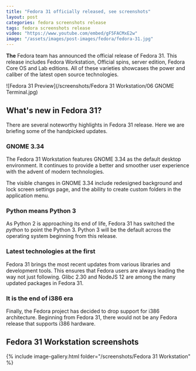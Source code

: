```yaml
---
title: "Fedora 31 officially released, see screenshots"
layout: post
categories: fedora screenshots release
tags: fedora screenshots release
video: "https://www.youtube.com/embed/gF5FACMxE2w"
image: "/assets/images/post-images/fedora/fedora-31.jpg"
---
```


**The** Fedora team has announced the official release of Fedora 31. This release includes Fedora Workstation, Official spins, server edition, Fedora Core OS and Lab editions. All of these varieties showcases the power and caliber of the latest open source technologies.

![Fedora 31 Preview](/screenshots/Fedora 31 Workstation/06 GNOME Terminal.jpg)

## What's new in Fedora 31?
There are several noteworthy highlights in Fedora 31 release. Here we are briefing some of the handpicked updates.

### GNOME 3.34
The Fedora 31 Workstation features GNOME 3.34 as the default desktop environment. It continues to provide a better and smoother user experience with the advent of modern technologies.

The visible changes in GNOME 3.34 include redesigned background and lock screen settings page, and the ability to create custom folders in the application menu.

### Python means Python 3
As Python 2 is approaching its end of life, Fedora 31 has switched the *python* to point the Python 3. Python 3 will be the default across the operating system beginning from this release.

### Latest technologies at the first
Fedora 31 brings the most recent updates from various libraries and development tools. This ensures that Fedora users are always leading the way not just following. Glibc 2.30 and NodeJS 12 are among the many updated packages in Fedora 31.

### It is the end of i386 era
Finally, the Fedora project has decided to drop support for i386 architecture. Beginning from Fedora 31, there would not be any Fedora release that supports i386 hardware.

## Fedora 31 Workstation screenshots
{% include image-gallery.html folder="/screenshots/Fedora 31 Workstation" %}
